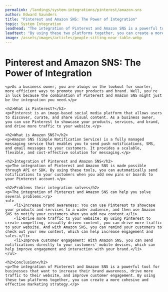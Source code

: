 ```yaml
---
permalink: /landings/system-integrations/pinterest/amazon-sns
author: Edward Saunders
title: "Pinterest and Amazon SNS: The Power of Integration"
topic: System Integration
leadhead: "The integration of Pinterest and Amazon SNS is a powerful tool for businesses that want to increase their brand awareness, drive more traffic to their website, and improve customer engagement"
leadtext: "By using these two platforms together, you can create a more cohesive and effective marketing strategy."
image: /assets/images/articles/people-sitting-near-table.webp
---
```

<div class="arttext">
	<h1>Pinterest and Amazon SNS: The Power of Integration</h1>

	<p>As a business owner, you are always on the lookout for smarter, more efficient ways to promote your products and brand. Well, you're in luck because the combination of Pinterest and Amazon SNS might just be the integration you need.</p>

	<h2>What is Pinterest?</h2>
	<p>Pinterest is an image-based social media platform that allows users to discover, curate, and share visual content. As a business owner, you can use Pinterest to showcase your products, services, and brand, and drive more traffic to your website.</p>

	<h2>What is Amazon SNS?</h2>
	<p>Amazon SNS (Simple Notification Service) is a fully managed messaging service that enables you to send push notifications, SMS, and email messages to your customers. It provides a scalable, flexible, and cost-effective solution for messaging.</p>

	<h2>Integration of Pinterest and Amazon SNS</h2>
	<p>The integration of Pinterest and Amazon SNS is made possible through API or SDK. By using these tools, you can automatically send notifications to your customers when you add new pins or boards to your Pinterest account.</p>

	<h2>Problems their integration solves</h2>
	<p>The integration of Pinterest and Amazon SNS can help you solve several problems:</p>
	<ul>
		<li>Increase brand awareness: You can use Pinterest to showcase your products and services to a wider audience, and then use Amazon SNS to notify your customers when you add new content.</li>
		<li>Drive more traffic to your website: By using Pinterest to create compelling, visually-driven content, you can drive more traffic to your website. And with Amazon SNS, you can remind your customers to check out your new content, which can help increase engagement and sales.</li>
		<li>Improve customer engagement: With Amazon SNS, you can send notifications directly to your customers' mobile devices, which can help improve engagement and interaction with your brand.</li>
	</ul>

	<h2>Conclusion</h2>
	<p>The integration of Pinterest and Amazon SNS is a powerful tool for businesses that want to increase their brand awareness, drive more traffic to their website, and improve customer engagement. By using these two platforms together, you can create a more cohesive and effective marketing strategy.</p>
</div>